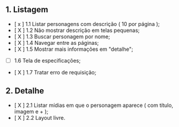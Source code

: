 ## 1. Listagem
- [ x ] 1.1 Listar personagens com descrição ( 10 por página );
- [ X ] 1.2 Não mostrar descrição em telas pequenas;
- [ X ] 1.3 Buscar personagem por nome;
- [ X ] 1.4 Navegar entre as páginas;
- [ X ] 1.5 Mostrar mais informações em "detalhe";
- [ ] 1.6 Tela de especificações;
- [ X ] 1.7 Tratar erro de requisição;

## 2. Detalhe
- [ X ] 2.1 Listar mídias em que o personagem aparece ( com título, imagem e + );
- [ X ] 2.2 Layout livre.
